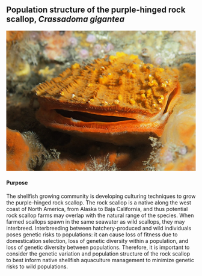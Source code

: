 ## Population structure of the purple-hinged rock scallop, *Crassadoma gigantea*

![image](https://github.com/nclowell/RAD_Scallops/blob/master/Seminar/images_for_notebook/scallop.jpg?raw=true)

#### Purpose

The shellfish growing community is developing culturing techniques to grow the purple-hinged rock scallop. The rock scallop is a native along the west coast of North America, from Alaska to Baja California, and thus potential rock scallop farms may overlap with the natural range of the species. When farmed scallops spawn in the same seawater as wild scallops, they may interbreed. Interbreeding between hatchery-produced and wild individuals poses genetic risks to populations: it can cause loss of fitness due to domestication selection, loss of genetic diversity within a population, and loss of genetic diversity between populations. Therefore, it is important to consider the genetic variation and population structure of the rock scallop to best inform native shellfish aquaculture management to minimize genetic risks to wild populations.
